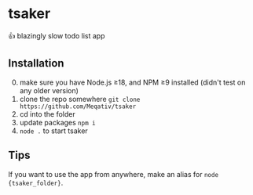 # tsaker
:+1: blazingly slow todo list app

## Installation

0. make sure you have Node.js ≥18, and NPM ≥9 installed (didn't test on any older version)
1. clone the repo somewhere `git clone https://github.com/Meqativ/tsaker`
2. cd into the folder
3. update packages `npm i`
4. `node .` to start tsaker

## Tips
If you want to use the app from anywhere, make an alias for `node {tsaker_folder}`.

